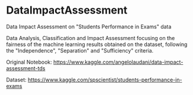# DataImpactAssessment
Data Impact Assessment on "Students Performance in Exams" data

Data Analysis, Classification and Impact Assessment focusing on the fairness of the machine learning results obtained on the dataset, following the "Independence", "Separation"
and "Sufficiency" criteria.

Original Notebook: https://www.kaggle.com/angelolaudani/data-impact-assessment-tds

Dataset: https://www.kaggle.com/spscientist/students-performance-in-exams
